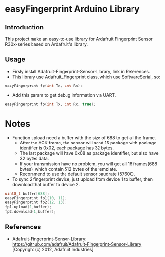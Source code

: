# easyFingerprint Arduino Library

## Introduction
This project make an easy-to-use library for Ardafruit Fingerprint Sensor R30x-series based on Ardafruit's library.

## Usage
* Firsly install Adafruit-Fingerprint-Sensor-Library, link in References.
* This library use  Adafruit_Fingerprint class, which use SoftwareSerial, so:
```cpp
easyFingerprint fp(int Tx, int Rx);
```
* Add this param to get debug information via UART.
```cpp
easyFingerprint fp(int Tx, int Rx, true);
```

# Notes
* Function upload need a buffer with the size of 688 to get all the frame.
  * After the ACK frame, the sensor will send 15 package with package identifier is 0x02, each package has 32 bytes.
  * The last package will have 0x08 as package identifier, but also have 32 bytes data.
  * If your transmission have no problem, you will get all 16 frames(688 bytes), which contain 512 bytes of the template.
  * Recommend to use the default sensor baudrate (57600).
* To sync 2 fingerprint device, just upload from device 1 to buffer, then download that buffer to device 2.
```cpp
uint8_t buffer[688];
easyFingerprint fp1(10, 11);
easyFingerprint fp2(12, 13);
fp1.upload(1,buffer);
fp2.download(1,buffer);
```

## References
* Adafruit-Fingerprint-Sensor-Library: https://github.com/adafruit/Adafruit-Fingerprint-Sensor-Library [Copyright (c) 2012, Adafruit Industries]
